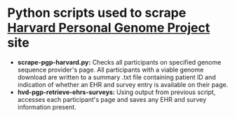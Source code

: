 # Python scripts used to scrape [Harvard Personal Genome Project](https://pgp.med.harvard.edu) site
- **scrape-pgp-harvard.py:** Checks all participants on specified genome sequence provider's page. All participants with a viable genome download are written to a summary .txt file containing patient ID and indication of whether an EHR and survey entry is available on their page.
- **hvd-pgp-retrieve-ehrs-surveys:** Using output from previous script, accesses each participant's page and saves any EHR and survey information present.
